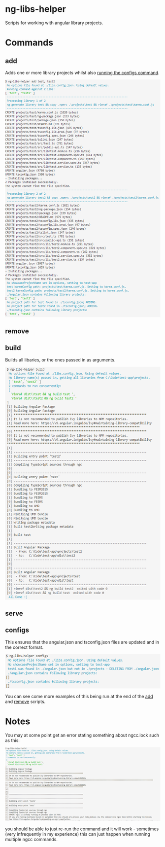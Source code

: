 # ng-libs-helper
Scripts for working with angular library projects.

# Commands
## add
Adds one or more library projects whilst also [running the configs command](#configs).

![Add Screenshot](./screenshots/add.PNG)

## remove

## build
Builds all libaries, or the ones passed in as arguments.

![Build Screenshot](./screenshots/build.PNG)

## serve

## configs
This ensures that the angular.json and tsconfig.json files are updated and in the correct format.

![Configs Screenshot](./screenshots/configs.PNG)

You can see come more examples of this being run at the end of the [add](#add) and [remove](#remove) scripts.

# Notes
You may at some point get an error stating something about ngcc.lock such as this:

![Error Screenshot](./screenshots/build_error.PNG)

you should be able to just re-run the command and it will work - sometimes (very infrequently in my experience) this can just happen when running multiple ngcc commands.
